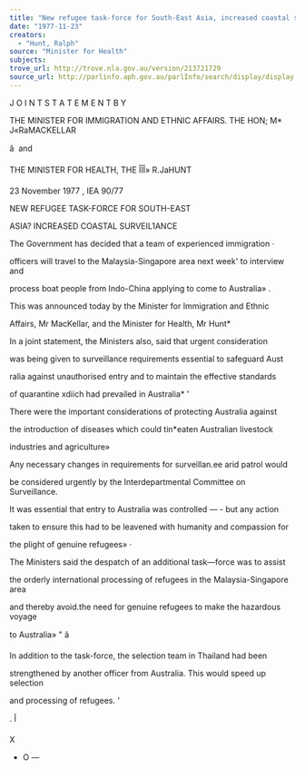 ```yaml
---
title: "New refugee task-force for South-East Asia, increased coastal surveillance"
date: "1977-11-23"
creators:
  - "Hunt, Ralph"
source: "Minister for Health"
subjects:
trove_url: http://trove.nla.gov.au/version/213721729
source_url: http://parlinfo.aph.gov.au/parlInfo/search/display/display.w3p;query=Id%3A%22media/pressrel/HPR08003066b%22
---
```


 J O I N T  S T A T E M E N T  B Y

 THE MINISTER FOR IMMIGRATION AND ETHNIC AFFAIRS. THE HON; M* J«RaMACKELLAR 

 â   and

 THE MINISTER FOR HEALTH, THE ÎÎÎ» R.JaHUNT

 23 November 1977 ,  IEA 90/77

 NEW REFUGEE TASK-FORCE FOR SOUTH-EAST 

 ASIA? INCREASED COASTAL SURVEIL1ANCE

 The Government has decided that a team of experienced immigration ·

 officers will travel to the Malaysia-Singapore area next week' to interview and 

 process boat people from Indo-China applying to come to Australia» .

 This was announced today by the Minister for Immigration and Ethnic 

 Affairs, Mr MacKellar, and the Minister for Health, Mr Hunt*

 In a joint statement, the Ministers also, said that urgent consideration 

 was being given to surveillance requirements essential to safeguard Aust­

 ralia against unauthorised entry and to maintain the effective standards 

 of quarantine xdiich had prevailed in Australia* '

 There were the important considerations of protecting Australia against 

 the introduction of diseases which could tin*eaten Australian livestock 

 industries and agriculture»

 Any necessary changes in requirements for surveillan.ee arid patrol would 

 be considered urgently by the Interdepartmental Committee on Surveillance.

 It was essential that entry to Australia was controlled — - but any action 

 taken to ensure this had to be leavened with humanity and compassion for 

 the plight of genuine refugees» ·

 The Ministers said the despatch of an additional task—force was to assist 

 the orderly international processing of refugees in the Malaysia-Singapore area 

 and thereby avoid.the need for genuine refugees to make the hazardous voyage 

 to Australia» "  â 

 In addition to the task-force, the selection team in Thailand had been 

 strengthened by another officer from Australia. This would speed up selection 

 and processing of refugees. '

 . Î

 X

 - O —

